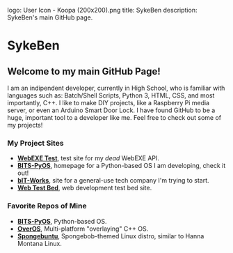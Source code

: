 logo: User Icon - Koopa (200x200).png
title: SykeBen
description: SykeBen's main GitHub page.

# SykeBen
## Welcome to my main GitHub Page!
I am an indipendent developer, currently in High School, who is familiar with languages such as: Batch/Shell Scripts, Python 3, HTML, CSS, and most importantly, C++. I like to make DIY projects, like a Raspberry Pi media server, or even an Arduino Smart Door Lock. I have found GitHub to be a huge, important tool to a developer like me. Feel free to check out some of my projects!

### My Project Sites
- **[WebEXE Test](https://sykeben.github.io/webexetestsite)**, test site for my *dead* WebEXE API.
- **[BITS-PyOS](https://sykeben.github.io/BITS-PyOS)**, homepage for a Python-based OS I am developing, check it out!
- **[bIT-Works](https://bit-works.github.io)**, site for a general-use tech company I'm trying to start.
- **[Web Test Bed](https://sykeben.github.io/WebTestBed)**, web development test bed site.

### Favorite Repos of Mine
- **[BITS-PyOS](https://github.com/sykeben/BITS-PyOS)**, Python-based OS.
- **[OverOS](https://github.com/sykeben/overos)**, Multi-platform "overlaying" C++ OS.
- **[Spongebuntu](https://github.com/sykeben/Spongebuntu)**, Spongebob-themed Linux distro, similar to Hanna Montana Linux.
